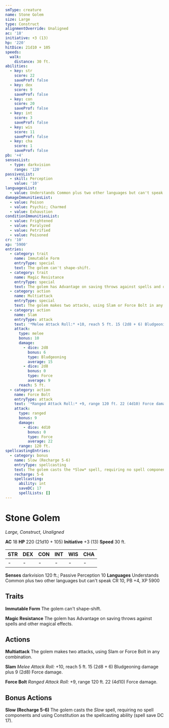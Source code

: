 ```yaml
---
smType: creature
name: Stone Golem
size: Large
type: Construct
alignmentOverride: Unaligned
ac: '18'
initiative: +3 (13)
hp: '220'
hitDice: 21d10 + 105
speeds:
  walk:
    distance: 30 ft.
abilities:
  - key: str
    score: 22
    saveProf: false
  - key: dex
    score: 9
    saveProf: false
  - key: con
    score: 20
    saveProf: false
  - key: int
    score: 3
    saveProf: false
  - key: wis
    score: 11
    saveProf: false
  - key: cha
    score: 1
    saveProf: false
pb: '+4'
sensesList:
  - type: darkvision
    range: '120'
passivesList:
  - skill: Perception
    value: '10'
languagesList:
  - value: Understands Common plus two other languages but can't speak
damageImmunitiesList:
  - value: Poison
  - value: Psychic; Charmed
  - value: Exhaustion
conditionImmunitiesList:
  - value: Frightened
  - value: Paralyzed
  - value: Petrified
  - value: Poisoned
cr: '10'
xp: '5900'
entries:
  - category: trait
    name: Immutable Form
    entryType: special
    text: The golem can't shape-shift.
  - category: trait
    name: Magic Resistance
    entryType: special
    text: The golem has Advantage on saving throws against spells and other magical effects.
  - category: action
    name: Multiattack
    entryType: special
    text: The golem makes two attacks, using Slam or Force Bolt in any combination.
  - category: action
    name: Slam
    entryType: attack
    text: '*Melee Attack Roll:* +10, reach 5 ft. 15 (2d8 + 6) Bludgeoning damage plus 9 (2d8) Force damage.'
    attack:
      type: melee
      bonus: 10
      damage:
        - dice: 2d8
          bonus: 6
          type: Bludgeoning
          average: 15
        - dice: 2d8
          bonus: 0
          type: Force
          average: 9
      reach: 5 ft.
  - category: action
    name: Force Bolt
    entryType: attack
    text: '*Ranged Attack Roll:* +9, range 120 ft. 22 (4d10) Force damage.'
    attack:
      type: ranged
      bonus: 9
      damage:
        - dice: 4d10
          bonus: 0
          type: Force
          average: 22
      range: 120 ft.
spellcastingEntries:
  - category: bonus
    name: Slow (Recharge 5-6)
    entryType: spellcasting
    text: The golem casts the *Slow* spell, requiring no spell components and using Constitution as the spellcasting ability (spell save DC 17).
    recharge: 5-6
    spellcasting:
      ability: int
      saveDC: 17
      spellLists: []
---
```


# Stone Golem
*Large, Construct, Unaligned*

**AC** 18
**HP** 220 (21d10 + 105)
**Initiative** +3 (13)
**Speed** 30 ft.

| STR | DEX | CON | INT | WIS | CHA |
| --- | --- | --- | --- | --- | --- |
| - | - | - | - | - | - |

**Senses** darkvision 120 ft.; Passive Perception 10
**Languages** Understands Common plus two other languages but can't speak
CR 10, PB +4, XP 5900

## Traits

**Immutable Form**
The golem can't shape-shift.

**Magic Resistance**
The golem has Advantage on saving throws against spells and other magical effects.

## Actions

**Multiattack**
The golem makes two attacks, using Slam or Force Bolt in any combination.

**Slam**
*Melee Attack Roll:* +10, reach 5 ft. 15 (2d8 + 6) Bludgeoning damage plus 9 (2d8) Force damage.

**Force Bolt**
*Ranged Attack Roll:* +9, range 120 ft. 22 (4d10) Force damage.

## Bonus Actions

**Slow (Recharge 5-6)**
The golem casts the *Slow* spell, requiring no spell components and using Constitution as the spellcasting ability (spell save DC 17).
